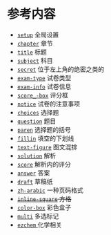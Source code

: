 # 参考内容

  - [`setup`](./setup) 全局设置
  - [`chapter`](./chapter) 章节
  - [`title`](./title) 标题
  - [`subject`](./subject) 科目
  - [`secret`](./secret) 位于左上角的绝密之类的
  - [`exam-type`](./exam-type) 试卷类型
  - [`exam-info`](./exam-info) 试卷信息
  - [`score_-box`](./scoring-box) 评分框
  - [`notice`](./notice) 试卷的注意事项
  - [`choices`](./choices) 选择题
  - [`question`](./question) 题目
  - [`paren`](./paren) 选择题的括号
  - [`fillin`](./fillin) 填空的下划线
  - [`text-figure`](./text-figure) 图文混排
  - [`solution`](./solution) 解析
  - [`score`](./score) 解析内的评分
  - [`answer`](./answer) 答案
  - [`draft`](./draft) 草稿纸
  - [`zh-arabic`](./zh-arabic) 一种页码格式
  - ~~[`inline-square`](./inline-square) 方格~~
  - [`color-box`](./color-box) 彩色盒子
  - [`multi`](./multi) 多选标记
  - [`ezchem` ](./chem) 化学相关